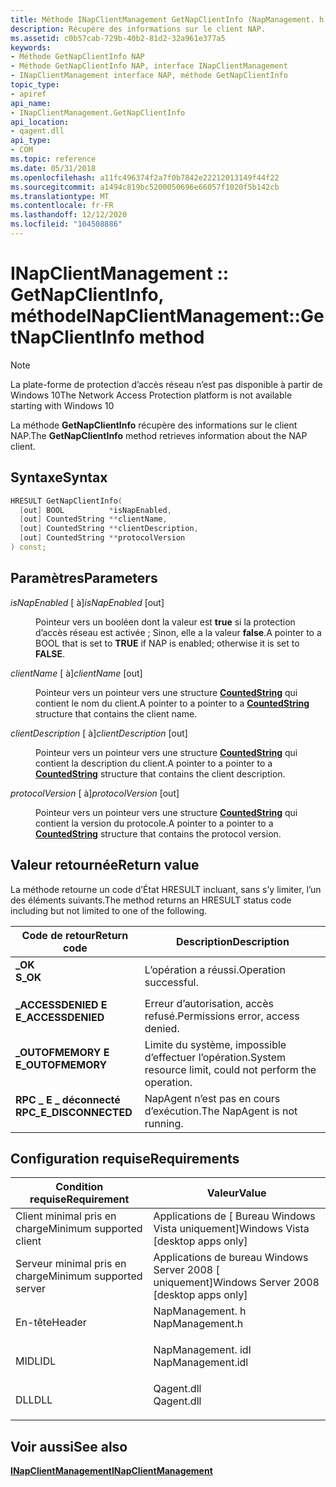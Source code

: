 ```yaml
---
title: Méthode INapClientManagement GetNapClientInfo (NapManagement. h)
description: Récupère des informations sur le client NAP.
ms.assetid: c0b57cab-729b-40b2-81d2-32a961e377a5
keywords:
- Méthode GetNapClientInfo NAP
- Méthode GetNapClientInfo NAP, interface INapClientManagement
- INapClientManagement interface NAP, méthode GetNapClientInfo
topic_type:
- apiref
api_name:
- INapClientManagement.GetNapClientInfo
api_location:
- qagent.dll
api_type:
- COM
ms.topic: reference
ms.date: 05/31/2018
ms.openlocfilehash: a11fc496374f2a7f0b7842e22212013149f44f22
ms.sourcegitcommit: a1494c819bc5200050696e66057f1020f5b142cb
ms.translationtype: MT
ms.contentlocale: fr-FR
ms.lasthandoff: 12/12/2020
ms.locfileid: "104508886"
---
```

# <a name="inapclientmanagementgetnapclientinfo-method"></a><span data-ttu-id="886f1-106">INapClientManagement :: GetNapClientInfo, méthode</span><span class="sxs-lookup"><span data-stu-id="886f1-106">INapClientManagement::GetNapClientInfo method</span></span>

> [!Note]  
> <span data-ttu-id="886f1-107">La plate-forme de protection d’accès réseau n’est pas disponible à partir de Windows 10</span><span class="sxs-lookup"><span data-stu-id="886f1-107">The Network Access Protection platform is not available starting with Windows 10</span></span>

 

<span data-ttu-id="886f1-108">La méthode **GetNapClientInfo** récupère des informations sur le client NAP.</span><span class="sxs-lookup"><span data-stu-id="886f1-108">The **GetNapClientInfo** method retrieves information about the NAP client.</span></span>

## <a name="syntax"></a><span data-ttu-id="886f1-109">Syntaxe</span><span class="sxs-lookup"><span data-stu-id="886f1-109">Syntax</span></span>


```C++
HRESULT GetNapClientInfo(
  [out] BOOL          *isNapEnabled,
  [out] CountedString **clientName,
  [out] CountedString **clientDescription,
  [out] CountedString **protocolVersion
) const;
```



## <a name="parameters"></a><span data-ttu-id="886f1-110">Paramètres</span><span class="sxs-lookup"><span data-stu-id="886f1-110">Parameters</span></span>

<dl> <dt>

<span data-ttu-id="886f1-111">*isNapEnabled* \[ à\]</span><span class="sxs-lookup"><span data-stu-id="886f1-111">*isNapEnabled* \[out\]</span></span>
</dt> <dd>

<span data-ttu-id="886f1-112">Pointeur vers un booléen dont la valeur est **true** si la protection d’accès réseau est activée ; Sinon, elle a la valeur **false**.</span><span class="sxs-lookup"><span data-stu-id="886f1-112">A pointer to a BOOL that is set to **TRUE** if NAP is enabled; otherwise it is set to **FALSE**.</span></span>

</dd> <dt>

<span data-ttu-id="886f1-113">*clientName* \[ à\]</span><span class="sxs-lookup"><span data-stu-id="886f1-113">*clientName* \[out\]</span></span>
</dt> <dd>

<span data-ttu-id="886f1-114">Pointeur vers un pointeur vers une structure [**CountedString**](/windows/win32/api/naptypes/ns-naptypes-countedstring) qui contient le nom du client.</span><span class="sxs-lookup"><span data-stu-id="886f1-114">A pointer to a pointer to a [**CountedString**](/windows/win32/api/naptypes/ns-naptypes-countedstring) structure that contains the client name.</span></span>

</dd> <dt>

<span data-ttu-id="886f1-115">*clientDescription* \[ à\]</span><span class="sxs-lookup"><span data-stu-id="886f1-115">*clientDescription* \[out\]</span></span>
</dt> <dd>

<span data-ttu-id="886f1-116">Pointeur vers un pointeur vers une structure [**CountedString**](/windows/win32/api/naptypes/ns-naptypes-countedstring) qui contient la description du client.</span><span class="sxs-lookup"><span data-stu-id="886f1-116">A pointer to a pointer to a [**CountedString**](/windows/win32/api/naptypes/ns-naptypes-countedstring) structure that contains the client description.</span></span>

</dd> <dt>

<span data-ttu-id="886f1-117">*protocolVersion* \[ à\]</span><span class="sxs-lookup"><span data-stu-id="886f1-117">*protocolVersion* \[out\]</span></span>
</dt> <dd>

<span data-ttu-id="886f1-118">Pointeur vers un pointeur vers une structure [**CountedString**](/windows/win32/api/naptypes/ns-naptypes-countedstring) qui contient la version du protocole.</span><span class="sxs-lookup"><span data-stu-id="886f1-118">A pointer to a pointer to a [**CountedString**](/windows/win32/api/naptypes/ns-naptypes-countedstring) structure that contains the protocol version.</span></span>

</dd> </dl>

## <a name="return-value"></a><span data-ttu-id="886f1-119">Valeur retournée</span><span class="sxs-lookup"><span data-stu-id="886f1-119">Return value</span></span>

<span data-ttu-id="886f1-120">La méthode retourne un code d’État HRESULT incluant, sans s’y limiter, l’un des éléments suivants.</span><span class="sxs-lookup"><span data-stu-id="886f1-120">The method returns an HRESULT status code including but not limited to one of the following.</span></span>



| <span data-ttu-id="886f1-121">Code de retour</span><span class="sxs-lookup"><span data-stu-id="886f1-121">Return code</span></span>                                                                                         | <span data-ttu-id="886f1-122">Description</span><span class="sxs-lookup"><span data-stu-id="886f1-122">Description</span></span>                                                        |
|-----------------------------------------------------------------------------------------------------|--------------------------------------------------------------------|
| <dl> <span data-ttu-id="886f1-123"><dt>**\_OK**</dt></span><span class="sxs-lookup"><span data-stu-id="886f1-123"><dt>**S\_OK**</dt></span></span> </dl>                | <span data-ttu-id="886f1-124">L’opération a réussi.</span><span class="sxs-lookup"><span data-stu-id="886f1-124">Operation successful.</span></span><br/>                                   |
| <dl> <span data-ttu-id="886f1-125"><dt>**\_ACCESSDENIED E**</dt></span><span class="sxs-lookup"><span data-stu-id="886f1-125"><dt>**E\_ACCESSDENIED**</dt></span></span> </dl>      | <span data-ttu-id="886f1-126">Erreur d’autorisation, accès refusé.</span><span class="sxs-lookup"><span data-stu-id="886f1-126">Permissions error, access denied.</span></span><br/>                       |
| <dl> <span data-ttu-id="886f1-127"><dt>**\_OUTOFMEMORY E**</dt></span><span class="sxs-lookup"><span data-stu-id="886f1-127"><dt>**E\_OUTOFMEMORY**</dt></span></span> </dl>       | <span data-ttu-id="886f1-128">Limite du système, impossible d’effectuer l’opération.</span><span class="sxs-lookup"><span data-stu-id="886f1-128">System resource limit, could not perform the operation.</span></span><br/> |
| <dl> <span data-ttu-id="886f1-129"><dt>**RPC \_ E \_ déconnecté**</dt></span><span class="sxs-lookup"><span data-stu-id="886f1-129"><dt>**RPC\_E\_DISCONNECTED**</dt></span></span> </dl> | <span data-ttu-id="886f1-130">NapAgent n’est pas en cours d’exécution.</span><span class="sxs-lookup"><span data-stu-id="886f1-130">The NapAgent is not running.</span></span><br/>                            |



 

## <a name="requirements"></a><span data-ttu-id="886f1-131">Configuration requise</span><span class="sxs-lookup"><span data-stu-id="886f1-131">Requirements</span></span>



| <span data-ttu-id="886f1-132">Condition requise</span><span class="sxs-lookup"><span data-stu-id="886f1-132">Requirement</span></span> | <span data-ttu-id="886f1-133">Valeur</span><span class="sxs-lookup"><span data-stu-id="886f1-133">Value</span></span> |
|-------------------------------------|----------------------------------------------------------------------------------------------|
| <span data-ttu-id="886f1-134">Client minimal pris en charge</span><span class="sxs-lookup"><span data-stu-id="886f1-134">Minimum supported client</span></span><br/> | <span data-ttu-id="886f1-135">Applications de \[ Bureau Windows Vista uniquement\]</span><span class="sxs-lookup"><span data-stu-id="886f1-135">Windows Vista \[desktop apps only\]</span></span><br/>                                               |
| <span data-ttu-id="886f1-136">Serveur minimal pris en charge</span><span class="sxs-lookup"><span data-stu-id="886f1-136">Minimum supported server</span></span><br/> | <span data-ttu-id="886f1-137">Applications de bureau Windows Server 2008 \[ uniquement\]</span><span class="sxs-lookup"><span data-stu-id="886f1-137">Windows Server 2008 \[desktop apps only\]</span></span><br/>                                         |
| <span data-ttu-id="886f1-138">En-tête</span><span class="sxs-lookup"><span data-stu-id="886f1-138">Header</span></span><br/>                   | <dl> <span data-ttu-id="886f1-139"><dt>NapManagement. h</dt></span><span class="sxs-lookup"><span data-stu-id="886f1-139"><dt>NapManagement.h</dt></span></span> </dl>   |
| <span data-ttu-id="886f1-140">MIDL</span><span class="sxs-lookup"><span data-stu-id="886f1-140">IDL</span></span><br/>                      | <dl> <span data-ttu-id="886f1-141"><dt>NapManagement. idl</dt></span><span class="sxs-lookup"><span data-stu-id="886f1-141"><dt>NapManagement.idl</dt></span></span> </dl> |
| <span data-ttu-id="886f1-142">DLL</span><span class="sxs-lookup"><span data-stu-id="886f1-142">DLL</span></span><br/>                      | <dl> <span data-ttu-id="886f1-143"><dt>Qagent.dll</dt></span><span class="sxs-lookup"><span data-stu-id="886f1-143"><dt>Qagent.dll</dt></span></span> </dl>        |



## <a name="see-also"></a><span data-ttu-id="886f1-144">Voir aussi</span><span class="sxs-lookup"><span data-stu-id="886f1-144">See also</span></span>

<dl> <dt>

[<span data-ttu-id="886f1-145">**INapClientManagement**</span><span class="sxs-lookup"><span data-stu-id="886f1-145">**INapClientManagement**</span></span>](inapclientmanagement.md)
</dt> </dl>

 

 





